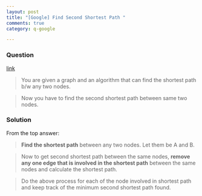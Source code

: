 ```yaml
---
layout: post
title: "[Google] Find Second Shortest Path "
comments: true
category: q-google

---
```


### Question 

[link](http://www.careercup.com/question?id=16922663)

> You are given a graph and an algorithm that can find the shortest path b/w any two nodes. 

> Now you have to find the second shortest path between same two nodes. 

### Solution

From the top answer: 

> __Find the shortest path__ between any two nodes. Let them be A and B. 

> Now to get second shortest path between the same nodes, __remove any one edge that is involved in the shortest path__ between the same nodes and calculate the shortest path. 

> Do the above process for each of the node involved in shortest path and keep track of the minimum second shortest path found.

